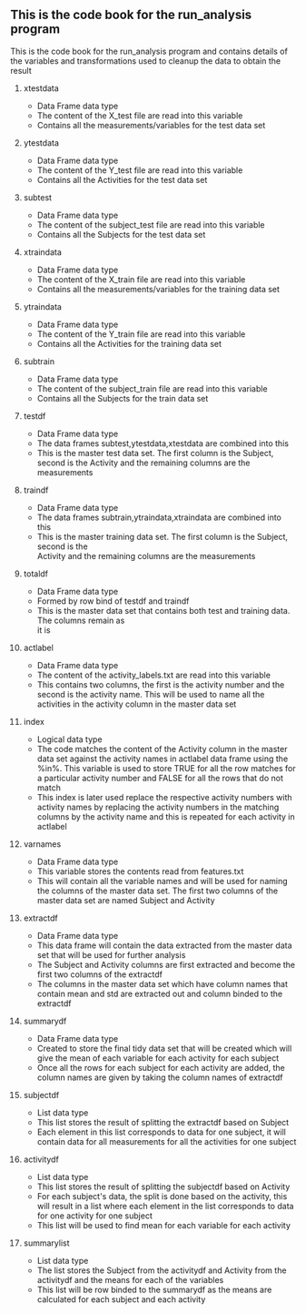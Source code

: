 This is the code book for the run_analysis program
--------------------------------------------------
This is the code book for the run_analysis program and contains details of the variables and transformations used to cleanup the data to obtain the result

1) xtestdata
    - Data Frame data type
    - The content of the X_test file are read into this variable
    - Contains all the measurements/variables for the test data set

2) ytestdata
    - Data Frame data type
    - The content of the Y_test file are read into this variable
    - Contains all the Activities for the test data set

3) subtest
    - Data Frame data type
    - The content of the subject_test file are read into this variable
    - Contains all the Subjects for the test data set

4) xtraindata
    - Data Frame data type
    - The content of the X_train file are read into this variable
    - Contains all the measurements/variables for the training data set

5) ytraindata
    - Data Frame data type
    - The content of the Y_train file are read into this variable
    - Contains all the Activities for the training data set

6) subtrain
    - Data Frame data type
    - The content of the subject_train file are read into this variable
    - Contains all the Subjects for the train data set

7) testdf
    - Data Frame data type
    - The data frames subtest,ytestdata,xtestdata are combined into this
    - This is the master test data set. The first column is the Subject, second is the Activity
      and the remaining columns are the measurements

8) traindf
    - Data Frame data type
    - The data frames subtrain,ytraindata,xtraindata are combined into this
    - This is the master training data set. The first column is the Subject, second is the      
      Activity and the remaining columns are the measurements

9) totaldf
    - Data Frame data type
    - Formed by row bind of testdf and traindf
    - This is the master data set that contains both test and training data. The columns remain as    
      it is

10) actlabel
    - Data Frame data type
    - The content of the activity_labels.txt are read into this variable
    - This contains two columns, the first is the activity number and the second is the activity
      name. This will be used to name all the activities in the activity column in the master data
      set

11) index
    - Logical data type
    - The code matches the content of the Activity column in the master data set against the 
      activity names in actlabel data frame using the %in%. This variable is used to store TRUE
      for all the row matches for a particular activity number and FALSE for all the rows that 
      do not match
    - This index is later used replace the respective activity numbers with activity names by
      replacing the activity numbers in the matching columns by the activity name and this is
      repeated for each activity in actlabel

12) varnames
    - Data Frame data type
    - This variable stores the contents read from features.txt
    - This will contain all the variable names and will be used for naming the columns of the
      master data set. The first two columns of the master data set are named Subject and Activity

13) extractdf
    - Data Frame data type
    - This data frame will contain the data extracted from the master data set that will be used
      for further analysis
    - The Subject and Activity columns are first extracted and become the first two columns of
      the extractdf
    - The columns in the master data set which have column names that contain mean and std are
      extracted out and column binded to the extractdf

14) summarydf
    - Data Frame data type
    - Created to store the final tidy data set that will be created which will give the mean of
      each variable for each activity for each subject
    - Once all the rows for each subject for each activity are added, the column names are given
      by taking the column names of extractdf

15) subjectdf
    - List data type
    - This list stores the result of splitting the extractdf based on Subject
    - Each element in this list corresponds to data for one subject, it will contain data for all
      measurements for all the activities for one subject

16) activitydf
    - List data type
    - This list stores the result of splitting the subjectdf based on Activity
    - For each subject's data, the split is done based on the activity, this will result in a
      list where each element in the list corresponds to data for one activity for one subject
    - This list will be used to find mean for each variable for each activity

17) summarylist
    - List data type
    - The list stores the Subject from the activitydf and Activity from the activitydf and the
      means for each of the variables
    - This list will be row binded to the summarydf as the means are calculated for each subject
      and each activity
